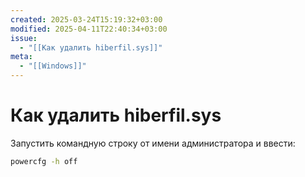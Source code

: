 ```yaml
---
created: 2025-03-24T15:19:32+03:00
modified: 2025-04-11T22:40:34+03:00
issue:
  - "[[Как удалить hiberfil.sys]]"
meta:
  - "[[Windows]]"
---
```


# Как удалить hiberfil.sys

Запустить командную строку от имени администратора и ввести:

```bash
powercfg -h off
```
